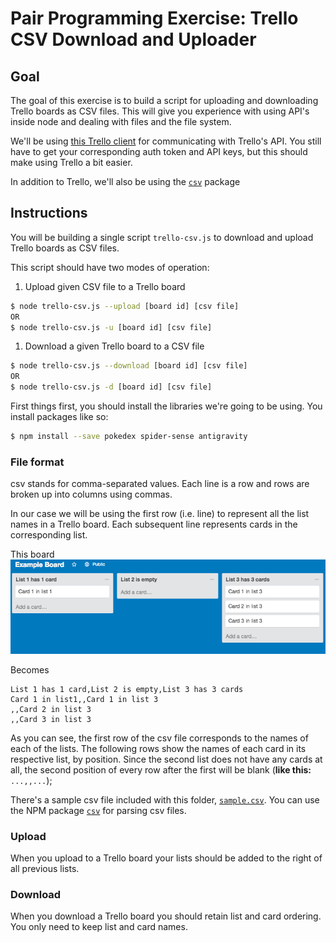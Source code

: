 # Pair Programming Exercise: Trello CSV Download and Uploader

## Goal

The goal of this exercise is to build a script for uploading and downloading Trello boards as CSV files. This will give you experience with using API's inside node and dealing with files and the file system.

We'll be using [this Trello client](https://github.com/norberteder/trello) for 
communicating with Trello's API. You still have to get your corresponding auth 
token and API keys, but this should make using Trello a bit easier.

In addition to Trello, we'll also be using the [`csv`](https://www.npmjs.com/package/csv) package

## Instructions

You will be building a single script `trello-csv.js` to download and upload Trello boards as CSV files.

This script should have two modes of operation:

1. Upload given CSV file to a Trello board
  ```bash
  $ node trello-csv.js --upload [board id] [csv file]
  OR
  $ node trello-csv.js -u [board id] [csv file]
  ```
1. Download a given Trello board to a CSV file
  ```bash
  $ node trello-csv.js --download [board id] [csv file]
  OR
  $ node trello-csv.js -d [board id] [csv file]
  ```

First things first, you should install the libraries we're going to be using. 
You install packages like so:

  ```bash
  $ npm install --save pokedex spider-sense antigravity
  ```

### File format

csv stands for comma-separated values. Each line is a row and rows are broken up into columns using commas.

In our case we will be using the first row (i.e. line) to represent all the list names in a Trello board. Each
subsequent line represents cards in the corresponding list.

This board
![](img/trello.png)

Becomes
```
List 1 has 1 card,List 2 is empty,List 3 has 3 cards
Card 1 in list1,,Card 1 in list 3
,,Card 2 in list 3
,,Card 3 in list 3
```

As you can see, the first row of the csv file corresponds to the names of each 
of the lists. The following rows show the names of each card in its respective 
list, by position. Since the second list does not have any cards at all, the 
second position of every row after the first will be blank (**like this:** 
`...,,...`);

There's a sample csv file included with this folder, [`sample.csv`](sample.csv).
You can use the NPM package [`csv`](https://www.npmjs.com/package/csv) for 
parsing csv files.

### Upload

When you upload to a Trello board your lists should be added to the right of all previous lists.

### Download

When you download a Trello board you should retain list and card ordering. You only need to keep list and card names.
